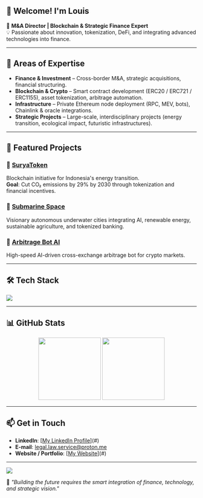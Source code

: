 ## 👋 Welcome! I'm Louis

🎯 **M&A Director | Blockchain & Strategic Finance Expert**  
💡 Passionate about innovation, tokenization, DeFi, and integrating advanced technologies into finance.

---

## 🚀 Areas of Expertise
- **Finance & Investment** – Cross-border M&A, strategic acquisitions, financial structuring.  
- **Blockchain & Crypto** – Smart contract development (ERC20 / ERC721 / ERC1155), asset tokenization, arbitrage automation.  
- **Infrastructure** – Private Ethereum node deployment (RPC, MEV, bots), Chainlink & oracle integrations.  
- **Strategic Projects** – Large-scale, interdisciplinary projects (energy transition, ecological impact, futuristic infrastructures).  

---

## 📌 Featured Projects
### 🔹 [SuryaToken](#)
Blockchain initiative for Indonesia's energy transition.  
**Goal**: Cut CO₂ emissions by 29% by 2030 through tokenization and financial incentives.

### 🔹 [Submarine Space](#)
Visionary autonomous underwater cities integrating AI, renewable energy, sustainable agriculture, and tokenized banking.

### 🔹 [Arbitrage Bot AI](#)
High-speed AI-driven cross-exchange arbitrage bot for crypto markets.

---

## 🛠️ Tech Stack
<p align="left">
  <img src="https://skillicons.dev/icons?i=solidity,python,javascript,nodejs,docker,linux,git,github,ethereum,polygon" />
</p>

---

## 📊 GitHub Stats
<p align="center">
  <img src="https://github-readme-stats.vercel.app/api?username=Louis-HK&show_icons=true&theme=radical" height="165"/>
  <img src="https://github-readme-stats.vercel.app/api/top-langs/?username=Louis-HK&layout=compact&theme=radical" height="165"/>
</p>

---

## 📫 Get in Touch
- **LinkedIn**: [[My LinkedIn Profile](https://www.linkedin.com/in/louis-legal/)](#)  
- **E-mail**: legal.law.service@proton.me  
- **Website / Portfolio**: [[My Website](https://asiahlegaljaya.com/)](#)  

---

<!-- Footer -->
<img src="https://capsule-render.vercel.app/api?type=waving&color=0:ffb300,100:2e026d&height=120&section=footer"/>

💬 _"Building the future requires the smart integration of finance, technology, and strategic vision."_
